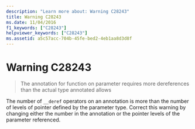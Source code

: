 ```yaml
---
description: "Learn more about: Warning C28243"
title: Warning C28243
ms.date: 11/04/2016
f1_keywords: ["C28243"]
helpviewer_keywords: ["C28243"]
ms.assetid: a5c57acc-704b-45fe-bed2-4eb1aa8d3d8f
---
```

# Warning C28243

> The annotation for function on parameter requires more dereferences than the actual type annotated allows

The number of `__deref` operators on an annotation is more than the number of levels of pointer defined by the parameter type. Correct this warning by changing either the number in the annotation or the pointer levels of the parameter referenced.
